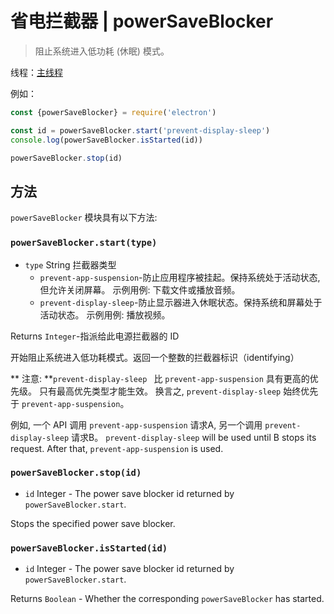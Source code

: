 # 省电拦截器 | powerSaveBlocker

> 阻止系统进入低功耗 (休眠) 模式。

线程：[主线程](../glossary.md#main-process)

例如：

```javascript
const {powerSaveBlocker} = require('electron')

const id = powerSaveBlocker.start('prevent-display-sleep')
console.log(powerSaveBlocker.isStarted(id))

powerSaveBlocker.stop(id)
```

## 方法

` powerSaveBlocker ` 模块具有以下方法:

### `powerSaveBlocker.start(type)`

* `type` String 拦截器类型 
  * ` prevent-app-suspension `-防止应用程序被挂起。保持系统处于活动状态, 但允许关闭屏幕。 示例用例: 下载文件或播放音频。
  * ` prevent-display-sleep `-防止显示器进入休眠状态。保持系统和屏幕处于活动状态。 示例用例: 播放视频。

Returns ` Integer `-指派给此电源拦截器的 ID

开始阻止系统进入低功耗模式。返回一个整数的拦截器标识（identifying）

** 注意: **`prevent-display-sleep ` 比 ` prevent-app-suspension ` 具有更高的优先级。 只有最高优先类型才能生效。 换言之, ` prevent-display-sleep ` 始终优先于 ` prevent-app-suspension `。

例如, 一个 API 调用 ` prevent-app-suspension ` 请求A, 另一个调用 ` prevent-display-sleep ` 请求B。 `prevent-display-sleep` will be used until B stops its request. After that, `prevent-app-suspension` is used.

### `powerSaveBlocker.stop(id)`

* `id` Integer - The power save blocker id returned by `powerSaveBlocker.start`.

Stops the specified power save blocker.

### `powerSaveBlocker.isStarted(id)`

* `id` Integer - The power save blocker id returned by `powerSaveBlocker.start`.

Returns `Boolean` - Whether the corresponding `powerSaveBlocker` has started.